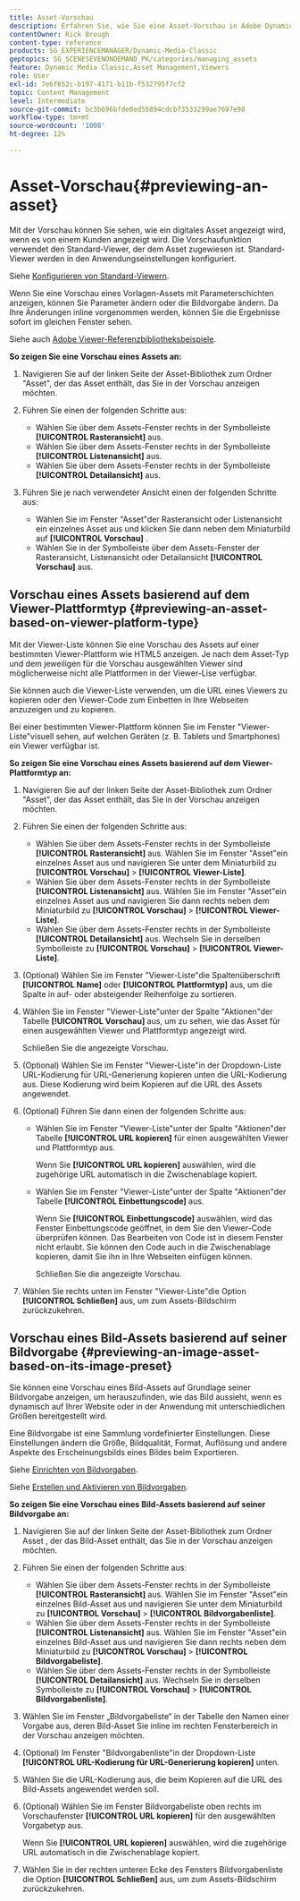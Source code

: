 ```yaml
---
title: Asset-Vorschau
description: Erfahren Sie, wie Sie eine Asset-Vorschau in Adobe Dynamic Media Classic anzeigen.
contentOwner: Rick Brough
content-type: reference
products: SG_EXPERIENCEMANAGER/Dynamic-Media-Classic
geptopics: SG_SCENESEVENONDEMAND_PK/categories/managing_assets
feature: Dynamic Media Classic,Asset Management,Viewers
role: User
exl-id: 7e6f652c-b197-4171-b11b-f532795f7cf2
topic: Content Management
level: Intermediate
source-git-commit: bc3b696bfde0ed55894cdcbf3533299ae7697e98
workflow-type: tm+mt
source-wordcount: '1008'
ht-degree: 12%

---
```


# Asset-Vorschau{#previewing-an-asset}

Mit der Vorschau können Sie sehen, wie ein digitales Asset angezeigt wird, wenn es von einem Kunden angezeigt wird. Die Vorschaufunktion verwendet den Standard-Viewer, der dem Asset zugewiesen ist. Standard-Viewer werden in den Anwendungseinstellungen konfiguriert. 

Siehe [Konfigurieren von Standard-Viewern](application-setup.md#configuring_default_viewers).

Wenn Sie eine Vorschau eines Vorlagen-Assets mit Parameterschichten anzeigen, können Sie Parameter ändern oder die Bildvorgabe ändern. Da Ihre Änderungen inline vorgenommen werden, können Sie die Ergebnisse sofort im gleichen Fenster sehen.

Siehe auch [Adobe Viewer-Referenzbibliotheksbeispiele](https://landing.adobe.com/en/na/dynamic-media/ctir-2755/live-demos.html).

**So zeigen Sie eine Vorschau eines Assets an:**

1. Navigieren Sie auf der linken Seite der Asset-Bibliothek zum Ordner &quot;Asset&quot;, der das Asset enthält, das Sie in der Vorschau anzeigen möchten.
1. Führen Sie einen der folgenden Schritte aus:

   * Wählen Sie über dem Assets-Fenster rechts in der Symbolleiste **[!UICONTROL Rasteransicht]** aus.
   * Wählen Sie über dem Assets-Fenster rechts in der Symbolleiste **[!UICONTROL Listenansicht]** aus.
   * Wählen Sie über dem Assets-Fenster rechts in der Symbolleiste **[!UICONTROL Detailansicht]** aus.

1. Führen Sie je nach verwendeter Ansicht einen der folgenden Schritte aus:

   * Wählen Sie im Fenster &quot;Asset&quot;der Rasteransicht oder Listenansicht ein einzelnes Asset aus und klicken Sie dann neben dem Miniaturbild auf **[!UICONTROL Vorschau]** .
   * Wählen Sie in der Symbolleiste über dem Assets-Fenster der Rasteransicht, Listenansicht oder Detailansicht **[!UICONTROL Vorschau]** aus.

## Vorschau eines Assets basierend auf dem Viewer-Plattformtyp {#previewing-an-asset-based-on-viewer-platform-type}

Mit der Viewer-Liste können Sie eine Vorschau des Assets auf einer bestimmten Viewer-Plattform wie HTML5 anzeigen. Je nach dem Asset-Typ und dem jeweiligen für die Vorschau ausgewählten Viewer sind möglicherweise nicht alle Plattformen in der Viewer-Lise verfügbar.

Sie können auch die Viewer-Liste verwenden, um die URL eines Viewers zu kopieren oder den Viewer-Code zum Einbetten in Ihre Webseiten anzuzeigen und zu kopieren.

Bei einer bestimmten Viewer-Plattform können Sie im Fenster &quot;Viewer-Liste&quot;visuell sehen, auf welchen Geräten (z. B. Tablets und Smartphones) ein Viewer verfügbar ist.

**So zeigen Sie eine Vorschau eines Assets basierend auf dem Viewer-Plattformtyp an:**

1. Navigieren Sie auf der linken Seite der Asset-Bibliothek zum Ordner &quot;Asset&quot;, der das Asset enthält, das Sie in der Vorschau anzeigen möchten.
1. Führen Sie einen der folgenden Schritte aus:

   * Wählen Sie über dem Assets-Fenster rechts in der Symbolleiste **[!UICONTROL Rasteransicht]** aus. Wählen Sie im Fenster &quot;Asset&quot;ein einzelnes Asset aus und navigieren Sie unter dem Miniaturbild zu **[!UICONTROL Vorschau]** > **[!UICONTROL Viewer-Liste]**.
   * Wählen Sie über dem Assets-Fenster rechts in der Symbolleiste **[!UICONTROL Listenansicht]** aus. Wählen Sie im Fenster &quot;Asset&quot;ein einzelnes Asset aus und navigieren Sie dann rechts neben dem Miniaturbild zu **[!UICONTROL Vorschau]** > **[!UICONTROL Viewer-Liste]**.
   * Wählen Sie über dem Assets-Fenster rechts in der Symbolleiste **[!UICONTROL Detailansicht]** aus. Wechseln Sie in derselben Symbolleiste zu **[!UICONTROL Vorschau]** > **[!UICONTROL Viewer-Liste]**.

1. (Optional) Wählen Sie im Fenster &quot;Viewer-Liste&quot;die Spaltenüberschrift **[!UICONTROL Name]** oder **[!UICONTROL Plattformtyp]** aus, um die Spalte in auf- oder absteigender Reihenfolge zu sortieren.
1. Wählen Sie im Fenster &quot;Viewer-Liste&quot;unter der Spalte &quot;Aktionen&quot;der Tabelle **[!UICONTROL Vorschau]** aus, um zu sehen, wie das Asset für einen ausgewählten Viewer und Plattformtyp angezeigt wird.

   Schließen Sie die angezeigte Vorschau.

1. (Optional) Wählen Sie im Fenster &quot;Viewer-Liste&quot;in der Dropdown-Liste URL-Kodierung für URL-Generierung kopieren unten die URL-Kodierung aus. Diese Kodierung wird beim Kopieren auf die URL des Assets angewendet.
1. (Optional) Führen Sie dann einen der folgenden Schritte aus:

   * Wählen Sie im Fenster &quot;Viewer-Liste&quot;unter der Spalte &quot;Aktionen&quot;der Tabelle **[!UICONTROL URL kopieren]** für einen ausgewählten Viewer und Plattformtyp aus.

     Wenn Sie **[!UICONTROL URL kopieren]** auswählen, wird die zugehörige URL automatisch in die Zwischenablage kopiert.

   * Wählen Sie im Fenster &quot;Viewer-Liste&quot;unter der Spalte &quot;Aktionen&quot;der Tabelle **[!UICONTROL Einbettungscode]** aus.

     Wenn Sie **[!UICONTROL Einbettungscode]** auswählen, wird das Fenster Einbettungscode geöffnet, in dem Sie den Viewer-Code überprüfen können. Das Bearbeiten von Code ist in diesem Fenster nicht erlaubt. Sie können den Code auch in die Zwischenablage kopieren, damit Sie ihn in Ihre Webseiten einfügen können.

     Schließen Sie die angezeigte Vorschau.

1. Wählen Sie rechts unten im Fenster &quot;Viewer-Liste&quot;die Option **[!UICONTROL Schließen]** aus, um zum Assets-Bildschirm zurückzukehren.

## Vorschau eines Bild-Assets basierend auf seiner Bildvorgabe {#previewing-an-image-asset-based-on-its-image-preset}

Sie können eine Vorschau eines Bild-Assets auf Grundlage seiner Bildvorgabe anzeigen, um herauszufinden, wie das Bild aussieht, wenn es dynamisch auf Ihrer Website oder in der Anwendung mit unterschiedlichen Größen bereitgestellt wird.

Eine Bildvorgabe ist eine Sammlung vordefinierter Einstellungen. Diese Einstellungen ändern die Größe, Bildqualität, Format, Auflösung und andere Aspekte des Erscheinungsbilds eines Bildes beim Exportieren.

Siehe [Einrichten von Bildvorgaben](setting-image-presets.md#setting_up_image_presets).

Siehe [Erstellen und Aktivieren von Bildvorgaben](creating-enabling-image-presets.md#creating_and_enabling_image_presets).

**So zeigen Sie eine Vorschau eines Bild-Assets basierend auf seiner Bildvorgabe an:**

1. Navigieren Sie auf der linken Seite der Asset-Bibliothek zum Ordner Asset , der das Bild-Asset enthält, das Sie in der Vorschau anzeigen möchten.
1. Führen Sie einen der folgenden Schritte aus:

   * Wählen Sie über dem Assets-Fenster rechts in der Symbolleiste **[!UICONTROL Rasteransicht]** aus. Wählen Sie im Fenster &quot;Asset&quot;ein einzelnes Bild-Asset aus und navigieren Sie unter dem Miniaturbild zu **[!UICONTROL Vorschau]** > **[!UICONTROL Bildvorgabenliste]**.
   * Wählen Sie über dem Assets-Fenster rechts in der Symbolleiste **[!UICONTROL Listenansicht]** aus. Wählen Sie im Fenster &quot;Asset&quot;ein einzelnes Bild-Asset aus und navigieren Sie dann rechts neben dem Miniaturbild zu **[!UICONTROL Vorschau]** > **[!UICONTROL Bildvorgabeliste]**.
   * Wählen Sie über dem Assets-Fenster rechts in der Symbolleiste **[!UICONTROL Detailansicht]** aus. Wechseln Sie in derselben Symbolleiste zu **[!UICONTROL Vorschau]** > **[!UICONTROL Bildvorgabenliste]**.

1. Wählen Sie im Fenster „Bildvorgabeliste“ in der Tabelle den Namen einer Vorgabe aus, deren Bild-Asset Sie inline im rechten Fensterbereich in der Vorschau anzeigen möchten.
1. (Optional) Im Fenster &quot;Bildvorgabenliste&quot;in der Dropdown-Liste **[!UICONTROL URL-Kodierung für URL-Generierung kopieren]** unten.
1. Wählen Sie die URL-Kodierung aus, die beim Kopieren auf die URL des Bild-Assets angewendet werden soll.
1. (Optional) Wählen Sie im Fenster Bildvorgabeliste oben rechts im Vorschaufenster **[!UICONTROL URL kopieren]** für den ausgewählten Vorgabetyp aus.

   Wenn Sie **[!UICONTROL URL kopieren]** auswählen, wird die zugehörige URL automatisch in die Zwischenablage kopiert.

1. Wählen Sie in der rechten unteren Ecke des Fensters Bildvorgabenliste die Option **[!UICONTROL Schließen]** aus, um zum Assets-Bildschirm zurückzukehren.
